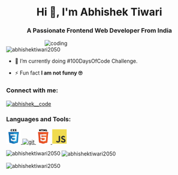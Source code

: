 <h1 align="center">Hi 👋, I'm Abhishek Tiwari</h1>
<h3 align="center">A Passionate Frontend Web Developer From India</h3>
<img align="right" alt="coding" width="400" src="https://user-images.githubusercontent.com/55389276/140866485-8fb1c876-9a8f-4d6a-98dc-08c4981eaf70.gif">

<p align="left"> <img src="https://komarev.com/ghpvc/?username=abhishektiwari2050&label=Profile%20views&color=0e75b6&style=flat" alt="abhishektiwari2050" /> </p>

- 🌱 I’m currently doing #100DaysOfCode Challenge. 

- ⚡ Fun fact **I am not funny 🙄**

<h3 align="left">Connect with me:</h3>
<p align="left">
<a href="https://twitter.com/Abhishek__Code" target="blank"><img align="center" src="https://raw.githubusercontent.com/rahuldkjain/github-profile-readme-generator/master/src/images/icons/Social/twitter.svg" alt="abhishek__code" height="30" width="40" /></a>
</p>

<h3 align="left">Languages and Tools:</h3>
<p align="left"> <a href="https://www.w3schools.com/css/" target="_blank" rel="noreferrer"> <img src="https://raw.githubusercontent.com/devicons/devicon/master/icons/css3/css3-original-wordmark.svg" alt="css3" width="40" height="40"/> </a> <a href="https://git-scm.com/" target="_blank" rel="noreferrer"> <img src="https://www.vectorlogo.zone/logos/git-scm/git-scm-icon.svg" alt="git" width="40" height="40"/> </a> <a href="https://www.w3.org/html/" target="_blank" rel="noreferrer"> <img src="https://raw.githubusercontent.com/devicons/devicon/master/icons/html5/html5-original-wordmark.svg" alt="html5" width="40" height="40"/> </a> <a href="https://developer.mozilla.org/en-US/docs/Web/JavaScript" target="_blank" rel="noreferrer"> <img src="https://raw.githubusercontent.com/devicons/devicon/master/icons/javascript/javascript-original.svg" alt="javascript" width="40" height="40"/> </a> </p>

<p><img align="left" src="https://github-readme-stats.vercel.app/api/top-langs?username=abhishektiwari2050&show_icons=true&locale=en&layout=compact" alt="abhishektiwari2050" /></p>

<p>&nbsp;<img align="center" src="https://github-readme-stats.vercel.app/api?username=abhishektiwari2050&show_icons=true&locale=en" alt="abhishektiwari2050" /></p>

<p><img align="center" src="https://github-readme-streak-stats.herokuapp.com/?user=abhishektiwari2050&" alt="abhishektiwari2050" /></p>
